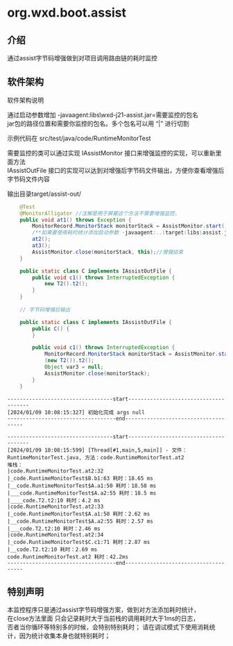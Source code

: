 # org.wxd.boot.assist



## 介绍
通过assist字节码增强做到对项目调用路由链的耗时监控

## 软件架构
软件架构说明

通过启动参数增加
-javaagent:libs\wxd-j21-assist.jar=需要监控的包名<br>
jar包的路径位置和需要你监控的包名。多个包名可以用 “|” 进行切割

示例代码在 src/test/java/code/RuntimeMonitorTest

需要监控的类可以通过实现 IAssistMonitor 接口来增强监控的实现，可以重新里面方法<br>
IAssistOutFile 接口的实现可以达到对增强后字节码文件输出，方便你查看增强后字节码文件内容

输出目录target/assist-out/

```java
    @Test
    @MonitorAlligator //注解是用于屏蔽这个方法不需要增强监控，
    public void at1() throws Exception {
        MonitorRecord.MonitorStack monitorStack = AssistMonitor.start();//自己实现了监控的开始
        /**如果要使用耗时统计添加启动参数 -javaagent:..\target\libs\assist.jar=需要监控的包名 */
        at2();
        at3();
        AssistMonitor.close(monitorStack, this);//增强结束
    }
```
```java
    public static class C implements IAssistOutFile {
        public void c1() throws InterruptedException {
            new T2().t2();
        }
    }
    
    // 字节码增强后输出

    public static class C implements IAssistOutFile {
        public C() {
        }

        public void c1() throws InterruptedException {
            MonitorRecord.MonitorStack monitorStack = AssistMonitor.start();
            (new T2()).t2();
            Object var3 = null;
            AssistMonitor.close(monitorStack);
        }
    }
```

```
----------------------------------start--------------------------------------
[2024/01/09 10:08:15:327] 初始化完成 args null
-----------------------------------end-------------------------------------

----------------------------------start--------------------------------------
[2024/01/09 10:08:15:599] [Thread[#1,main,5,main]] - 文件：RuntimeMonitorTest.java, 方法：code.RuntimeMonitorTest.at2
堆栈：
|code.RuntimeMonitorTest.at2:32
|_code.RuntimeMonitorTest$B.b1:63 耗时：18.65 ms
|__code.RuntimeMonitorTest$A.a1:50 耗时：18.58 ms
|___code.RuntimeMonitorTest$A.a2:55 耗时：18.5 ms
|____code.T2.t2:10 耗时：4.2 ms
|code.RuntimeMonitorTest.at2:33
|_code.RuntimeMonitorTest$A.a1:50 耗时：2.62 ms
|__code.RuntimeMonitorTest$A.a2:55 耗时：2.57 ms
|___code.T2.t2:10 耗时：2.46 ms
|code.RuntimeMonitorTest.at2:34
|_code.RuntimeMonitorTest$C.c1:71 耗时：2.87 ms
|__code.T2.t2:10 耗时：2.69 ms
code.RuntimeMonitorTest.at2 耗时：42.2ms
-----------------------------------end-------------------------------------
```

## 特别声明
本监控程序只是通过assist字节码增强方案，做到对方法添加耗时统计，<br>
在close方法里面 只会记录耗时大于当前栈的调用耗时大于1ms的日志，<br>
否者当你循环等特别多的时候，会特别特别耗时；
请在调试模式下使用消耗统计，因为统计收集本身也就特别耗时；
